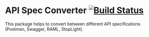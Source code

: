 # API Spec Converter [![Build Status](https://travis-ci.org/stoplightio/api-spec-converter.svg)](https://travis-ci.org/stoplightio/api-spec-converter)

This package helps to convert between different API specifications (Postman, Swagger, RAML, StopLight).


